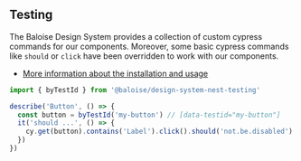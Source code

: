 ## Testing

The Baloise Design System provides a collection of custom cypress commands for our components. Moreover, some basic cypress commands like `should` or `click` have been overridden to work with our components.

- [More information about the installation and usage](/components/tooling/testing.html)

<!-- START: human documentation -->

```typescript
import { byTestId } from '@baloise/design-system-nest-testing'

describe('Button', () => {
  const button = byTestId('my-button') // [data-testid="my-button"]
  it('should ...', () => {
    cy.get(button).contains('Label').click().should('not.be.disabled')
  })
})
```

<!-- END: human documentation -->
